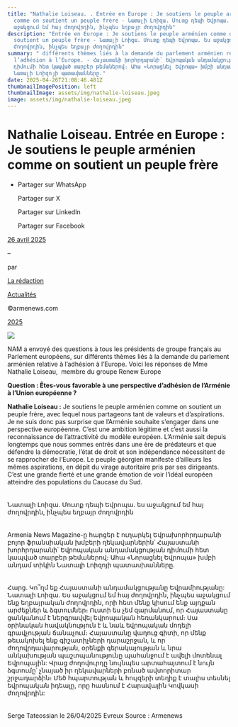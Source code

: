 ```yaml
---
title: "Nathalie Loiseau. . Entrée en Europe : Je soutiens le peuple arménien
  comme on soutient un peuple frère - Նատալի Լոիզա. Մուտք դեպի Եվրոպա. ես
  աջակցում եմ հայ ժողովրդին, ինչպես եղբայր ժողովրդին"
description: "Entrée en Europe : Je soutiens le peuple arménien comme on
  soutient un peuple frère - Նատալի Լոիզա. Մուտք դեպի Եվրոպա. ես աջակցում եմ հայ
  ժողովրդին, ինչպես եղբայր ժողովրդին"
summary: " différents thèmes liés à la demande du parlement arménien relative à
  l’adhésion à l’Europe. - Հայաստանի խորհրդարանի՝ Եվրոպական անդամակցության
  դիմումի հետ կապված տարբեր թեմաներով։ Ահա «Նորացնել Եվրոպա» խմբի անդամ տիկին
  Նատալի Լոիզոյի պատասխանները."
date: 2025-04-26T21:08:46.481Z
thumbnailImagePosition: left
thumbnailImage: assets/img/nathalie-loiseau.jpeg
image: assets/img/nathalie-loiseau.jpeg
---
```

# Nathalie Loiseau. Entrée en Europe : Je soutiens le peuple arménien comme on soutient un peuple frère

* Partager sur WhatsApp

  Partager sur X

  Partager sur LinkedIn

  Partager sur Facebook

[26 avril 2025](https://www.armenews.com/nathalie-loiseau-entree-en-europe-je-soutiens-le-peuple-armenien-comme-on-soutient-un-peuple-frere/)

–

par

[La rédaction](https://www.armenews.com/author/toranian/)

[Actualités](https://www.armenews.com/categorie/actualites/)

©armenews.com

[2025](https://www.armenews.com/nathalie-loiseau-entree-en-europe-je-soutiens-le-peuple-armenien-comme-on-soutient-un-peuple-frere/)

![](https://www.armenews.com/wp-content/uploads/2025/04/mMqzQ45x_400x400.jpeg)

NAM a envoyé des questions à tous les présidents de groupe français au Parlement européens, sur différents thèmes liés à la demande du parlement arménien relative à l’adhésion à l’Europe. Voici les réponses de Mme Nathalie Loiseau,  membre du groupe Renew Europe

**Question : Êtes-vous favorable à une perspective d’adhésion de l’Arménie à l’Union européenne ?**

**Nathalie Loiseau :** Je soutiens le peuple arménien comme on soutient un peuple frère, avec lequel nous partageons tant de valeurs et d’aspirations. Je ne suis donc pas surprise que l’Arménie souhaite s’engager dans une perspective européenne. C’est une ambition légitime et c’est aussi la reconnaissance de l’attractivité du modèle européen. L’Arménie sait depuis longtemps que nous sommes entrés dans une ère de prédateurs et que défendre la démocratie, l’état de droit et son indépendance nécessitent de se rapprocher de l’Europe. Le peuple géorgien manifeste d’ailleurs les mêmes aspirations, en dépit du virage autoritaire pris par ses dirigeants. C’est une grande fierté et une grande émotion de voir l’idéal européen atteindre des populations du Caucase du Sud.\
\
\
Նատալի Լոիզա. Մուտք դեպի Եվրոպա. ես աջակցում եմ հայ ժողովրդին, ինչպես եղբայր ժողովրդին\
\
\
Armenia News Magazine-ը հարցեր է ուղարկել Եվրախորհրդարանի բոլոր ֆրանսիական խմբերի ղեկավարներին՝ Հայաստանի խորհրդարանի՝ Եվրոպական անդամակցության դիմումի հետ կապված տարբեր թեմաներով։ Ահա «Նորացնել Եվրոպա» խմբի անդամ տիկին Նատալի Լոիզոյի պատասխանները.\
\
\
Հարց. Կո՞ղմ եք Հայաստանի անդամակցությանը Եվրամիությանը:\
Նատալի Լոիզա. Ես աջակցում եմ հայ ժողովրդին, ինչպես աջակցում ենք եղբայրական ժողովրդին, որի հետ մենք կիսում ենք այդքան արժեքներ և ձգտումներ։ Ուստի ես չեմ զարմանում, որ Հայաստանը ցանկանում է ներգրավվել եվրոպական հեռանկարում։ Սա օրինական հավակնություն է և նաև եվրոպական մոդելի գրավչության ճանաչում։ Հայաստանը վաղուց գիտի, որ մենք թեւակոխել ենք գիշատիչների դարաշրջան, և որ ժողովրդավարության, օրենքի գերակայության և նրա անկախության պաշտպանությունը պահանջում է ավելի մոտենալ Եվրոպային: Վրաց ժողովուրդը նույնպես արտահայտում է նույն ձգտումը՝ չնայած իր ղեկավարների բռնած ավտորիտար շրջադարձին։ Մեծ հպարտության և հույզերի տեղիք է տալիս տեսնել եվրոպական իդեալը, որը հասնում է Հարավային Կովկասի ժողովրդին:\
\
\
Serge Tateossian le 26/04/2025 Evreux Source : Armenews